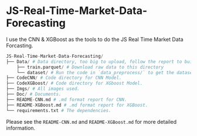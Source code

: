 # JS-Real-Time-Market-Data-Forecasting

I use the CNN & XGBoost as the tools to do the JS Real Time Market Data Forcasting.

```python
JS-Real-Time-Market-Data-Forecasting/
├── Data/ # Data directory, too big to upload, follow the report to build by yourself.
    ├── train.parquet/ # Download raw data to this directory
    └── dataset/ # Run the code in `data_preprocess/` to get the dataset.
├── CodeCNN/ # Code directory for CNN Model.
├── CodeXGBoost/ # Code directory for XGboost Model.
├── Imgs/ # All images used.
├── Doc/ # Documents.
├── README-CNN.md # .md format report for CNN.
├── README-XGBoost.md # .md format report for XGBoost.
└── requirements.txt # The dependencies. 
```

Please see the `README-CNN.md` and `README-XGBoost.md` for more detailed information.